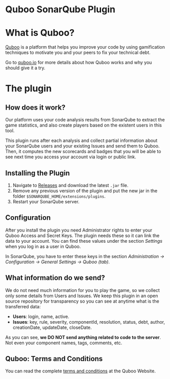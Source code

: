 # Quboo SonarQube Plugin

# What is Quboo?

[Quboo](https://quboo.io) is a platform that helps you improve your code by using gamification techniques to motivate you and your peers to fix your technical debt.

Go to [quboo.io](https://quboo.io) for more details about how Quboo works and why you should give it a try.

# The plugin

## How does it work?

Our platform uses your code analysis results from SonarQube to extract the game statistics, and also create players based on the existent users in this tool.

This plugin runs after each analysis and collect partial information about your SonarQube users and your existing Issues and send them to Quboo. Then, it computes the new scorecards and badges that you will be able to see next time you access your account via login or public link.

## Installing the Plugin

1. Navigate to [Releases](https://github.com/thepracticaldeveloper/quboo-sonarqube-plugin/releases) and download the latest `.jar` file.
2. Remove any previous version of the plugin and put the new jar in the folder `$SONARQUBE_HOME/extensions/plugins`.
3. Restart your SonarQube server.

## Configuration

After you install the plugin you need Administrator rights to enter your Quboo Access and Secret Keys. The plugin needs these so it can link the data to your account. You can find these values under the section *Settings* when you log in as a user in Quboo.

In SonarQube, you have to enter these keys in the section *Administration -> Configuration -> General Settings -> Quboo (tab)*. 

## What information do we send?

We do not need much information for you to play the game, so we collect only some details from Users and Issues. We keep this plugin in an open source repository for transparency so you can see at anytime what is the transferred data:

- **Users**: login, name, active.
- **Issues**: key, rule, severity, componentId, resolution, status, debt, author, creationDate, updateDate, closeDate.

As you can see, **we DO NOT send anything related to code to the server**. Not even your component names, tags, comments, etc. 

## Quboo: Terms and Conditions

You can read the complete [terms and conditions](https://quboo.io/terms) at the Quboo Website.
